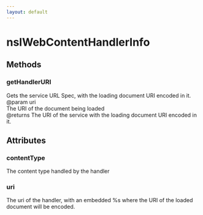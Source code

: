 ```yaml
---
layout: default
---
```


# nsIWebContentHandlerInfo #

## Methods ##

### getHandlerURI ###
   
Gets the service URL Spec, with the loading document URI encoded in it.  
@param   uri  
         The URI of the document being loaded  
@returns The URI of the service with the loading document URI encoded in   
         it.  
  

## Attributes ##

### contentType ###
  
The content type handled by the handler  
  

### uri ###
  
The uri of the handler, with an embedded %s where the URI of the loaded  
document will be encoded.  
  
